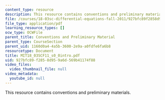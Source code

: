 ```yaml
---
content_type: resource
description: This resource contains conventions and preliminary materials.
file: /courses/18-03sc-differential-equations-fall-2011/927bfc89f2858d959a6d569b41174f88_MIT18_03SCF11_s0_0intro.pdf
file_type: application/pdf
learning_resource_types: []
ocw_type: OCWFile
parent_title: Conventions and Preliminary Material
parent_type: CourseSection
parent_uid: 1160d0a4-4a5b-3600-2e9a-a0fdfe6fa6b8
resourcetype: Document
title: MIT18_03SCF11_s0_0intro.pdf
uid: 927bfc89-f285-8d95-9a6d-569b41174f88
video_files:
  video_thumbnail_file: null
video_metadata:
  youtube_id: null
---
```

This resource contains conventions and preliminary materials.